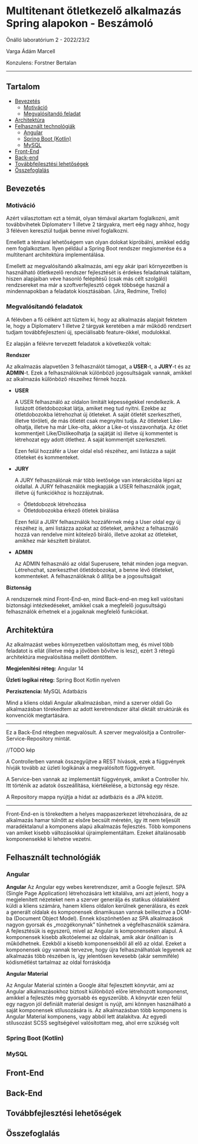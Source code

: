 # Multitenant ötletkezelő alkalmazás Spring alapokon - Beszámoló

Önálló laboratórium 2 - 2022/23/2 

Varga Ádám Marcell

Konzulens: Forstner Bertalan
<hr>

## **Tartalom**

- [Bevezetés](#bevezetés)
    - [Motiváció](#motiváció)
    - [Megvalósítandó feladat](#megvalósítandó-feladatok)
- [Architektúra](#architektúra)
- [Felhasznált technológiák](#felhasznált-technológiák)
    - [Angular](#angular)
    - [Spring Boot (Kotlin)](#spring-boot-kotlin)
    - [MySQL](#mysql)
- [Front-End](#front-end)
- [Back-end](#back-end)
- [Továbbfejlesztési lehetőségek](#továbbfejlesztési-lehetőségek)
- [Összefoglalás](#összefoglalás)

<div style="page-break-after: always;"></div>

## **Bevezetés**

### **Motiváció**

Azért választottam ezt a témát, olyan témával akartam foglalkozni, amit továbbvihetek Diplomaterv 1 illetve 2 tárgyakra, mert eég nagy ahhoz, hogy 3 féléven keresztül tudjak benne mivel foglalkozni.

Emellett a témával lehetőségem van olyan dolokat kipróbálni, amikkel eddig nem foglalkoztam. Ilyen például a Spring Boot rendszer megismerése és a multitenant architektúra implementálása.

Emellett az megvalósítandó alkalmazás, ami egy akár ipari környezetben is használható ötletkezelő rendszer fejlesztését is érdekes feladatnak találtam, hiszen alapjaiban véve hasonló felépítésű (csak más célt szolgáló) rendzsereket ma már a szoftverfejlesztő cégek többsége használ a mindennapokban a feladatok kiosztásában. (Jira, Redmine, Trello)

### **Megvalósítandó feladatok**

A félévben a fő célként azt tűztem ki, hogy az alkalmazás alapjait fektetem le, hogy a Diplomaterv 1 illetve 2 tárgyak keretében a már működő rendzsert tudjam továbbfejleszteni új, speciálisabb feature-ökkel, modulokkal.

Ez alapján a félévre tervezett feladatok a következők voltak:

**Rendszer**

Az alkalmazás alapvetően 3 felhasználót támogat, a **USER**-t, a **JURY**-t és az **ADMIN**-t. Ezek a felhasználóknak különböző jogosultságaik vannak, amikkel az alkalmazás különböző részeihez férnek hozzá.

- **USER**

    A USER felhasználó az oldalon limitált képességekkel rendelkezik. A listázott ötletdobozokat látja, amiket meg tud nyitni. Ezekbe az ötletdobozokba létrehozhat új ötleteket. A saját ötletét szerkesztheti, illetve töröleti, de más ötletét csak megnyitni tudja. Az ötleteket Like-olhatja, illetve ha már Like-olta, akkor a Like-ot visszavonhatja. Az ötlet kommentjeit Like/Dislikeolhatja (a sajátját is) illetve új kommentet is létrehozat egy adott ötlethez. A saját kommentjét szerkeszteti.

    Ezen felül hozzáfér a User oldal első részéhez, ami listázza a saját ötleteket és kommenteket.

- **JURY**

    A JURY felhasználónak már több leetősége van interakcióba lépni az oldallal. A JURY felhasználók megkapják a USER felhasználók jogait, illetve új funkciókhoz is hozzájutnak. 
    - Ötletdobozok létrehozása
    - Ötletdobozokba érkező ötletek bírálása

    Ezen felül a JURY felhasználók hozzáférnek még a User oldal egy új részéhez is, ami listázza azokat az ötleteket, amikhez a felhasználó hozzá van rendelve mint kötelező bíráló, illetve azokat az ötleteket, amikhez már készített bírálatot.

- **ADMIN**

    Az ADMIN felhasználó az oldal Superusere, tehát minden joga megvan. Létrehozhat, szerkeszthet ötletdobozokat, a benne lévő ötleteket, kommenteket. A felhasználóknak ő állítja be a jogosultságait

**Biztonság**

A rendszernek mind Front-End-en, mind Back-end-en meg kell valósítani biztonsági intézkedéseket, amikkel csak a megfelelő jogusultságú felhasználók érhetnek el a jogaiknak megfelelő funkciókat.

<div style="page-break-after: always;"></div>

## Architektúra

Az alkalmazást webes környezetben valósítottam meg, és mivel több feladatot is ellát (illetve még a jövőben bővítve is lesz), ezért 3 rétegű architektúra megvalósítása mellett döntöttem.

**Megjelenítési réteg:** Angular 14

**Üzleti logikai réteg:** Spring Boot Kotlin nyelven

**Perzisztencia:** MySQL Adatbázis


Mind a kliens oldali Angular alkalmazásban, mind a szerver oldali Go alkalmazásban 
törekedtem az adott keretrendszer által diktált struktúrák és konvenciók megtartására.

<hr>

Ez a Back-End rétegben megvalósult. A szerver megvalósítja a Controller-Service-Repository mintát.

//TODO kép

A Controllerben vannak összegyűjtve a REST hívások, ezek a függvények hívják tovább az üzleti logikának a megvalósított függvényeit.

A Service-ben vannak az implementált függvények, amiket a Controller hív. Itt történik az adatok összeállítása, kiértékelése, a biztonság egy része.

A Repository mappa nyújtja a hidat az adatbázis és a JPA között.

<hr>

Front-End-en is törekedtem a helyes mappaszerkezet létrehozására, de az alkalmazás hamar túlnőtt az elsőre becsült méretén, így itt nem teljesült maradéktalanul a komponens alapú alkalmazás fejlesztés. Több komponens van amiket kisebb változásokkal újraimplementáltam. Ezeket általánosabb komponensekké ki lehetne vezetni.

<div style="page-break-after: always;"></div>

## **Felhasznált technológiák**

### **Angular**

**Angular**
Az Angular egy webes keretrendszer, amit a Google fejleszt. SPA
(Single Page Application) létrehozására lett kitalálva, ami azt jelenti, 
hogy a megjelenített nézeteket nem a szerver generálja és statikus 
oldalakként küldi a kliens számára, hanem kliens oldalon kerülnek 
generálásra, és ezek a generált oldalak és komponensek 
dinamikusan vannak beillesztve a DOM-ba (Document Object 
Model). Ennek köszönhetően az SPA alkalmazások nagyon gyorsak
és „mozgékonynak” tűnhetnek a végfelhasználók számára.
A fejlesztésük is egyszerű, mivel az Angular is komponenseken alapul. A komponensek kisebb 
alkotóelemei az oldalnak, amik akár önállóan is működhetnek. Ezekből a kisebb komponensekből 
áll elő az oldal. Ezeket a komponensek úgy vannak tervezve, hogy újra felhasználhatóak legyenek 
az alkalmazás több részében is, így jelentősen kevesebb (akár semmiféle) kódismétlést tartalmaz 
az oldal forráskódja

**Angular Material**

Az Angular Material szintén a Google által fejlesztett könyvtár, ami az Angular 
alkalmazásokhoz biztosít különböző előre létrehozott komponenst, amikkel a fejlesztés még 
gyorsabb és egyszerűbb. A könyvtár ezen felül egy nagyon jól definiált material designt is nyújt, 
ami könnyen használható a saját komponensek stílusozására is. 
Az alkalmazásban több komponens is Angular Material komponens, vagy abból lett átalakítva. 
Az egyedi stílusozást SCSS segítségével valósítottam meg, ahol erre szükség volt

### **Spring Boot (Kotlin)**

### **MySQL**

<div style="page-break-after: always;"></div>

## **Front-End**

<div style="page-break-after: always;"></div>

## **Back-End**

<div style="page-break-after: always;"></div>

## **Továbbfejlesztési lehetőségek**

<div style="page-break-after: always;"></div>

## **Összefoglalás**